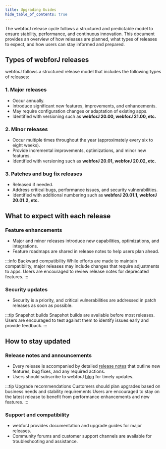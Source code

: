 ```yaml
---
title: Upgrading Guides
hide_table_of_contents: true
---
```


<Head>
  <style>{`
  .container {
    max-width: 65em !important;
  }
  `}</style>
</Head>

The webforJ release cycle follows a structured and predictable model to ensure stability, performance, and continuous innovation. This document provides an overview of how releases are planned, what types of releases to expect, and how users can stay informed and prepared.

## Types of webforJ releases

webforJ follows a structured release model that includes the following types of releases:

### 1. Major releases
- Occur annually.
- Introduce significant new features, improvements, and enhancements.
- May require configuration changes or adaptation of existing apps.
- Identified with versioning such as **webforJ 20.00, webforJ 21.00, etc.**

### 2. Minor releases
- Occur multiple times throughout the year (approximately every six to eight weeks).
- Provide incremental improvements, optimizations, and minor new features.
- Identified with versioning such as **webforJ 20.01, webforJ 20.02, etc.**

### 3. Patches and bug fix releases
- Released if needed.
- Address critical bugs, performance issues, and security vulnerabilities.
- Identified with additional numbering such as **webforJ 20.01.1, webforJ 20.01.2, etc.**

## What to expect with each release

### Feature enhancements
- Major and minor releases introduce new capabilities, optimizations, and integrations.
- Feature roadmaps are shared in release notes to help users plan ahead.

:::info Backward compatibility
While efforts are made to maintain compatibility, major releases may include changes that require adjustments to apps. Users are encouraged to review release notes for deprecated features.
:::

### Security updates
- Security is a priority, and critical vulnerabilities are addressed in patch releases as soon as possible.

:::tip Snapshot builds
Snapshot builds are available before most releases. Users are encouraged to test against them to identify issues early and provide feedback.
:::

## How to stay updated

### Release notes and announcements
- Every release is accompanied by detailed [release notes](https://github.com/webforj/webforj/releases) that outline new features, bug fixes, and any required actions.
- Users should subscribe to webforJ [blog](../../blog) for timely updates.

:::tip Upgrade recommendations
Customers should plan upgrades based on business needs and stability requirements Users are encouraged to stay on the latest release to benefit from performance enhancements and new features.
:::

### Support and compatibility
- webforJ provides documentation and upgrade guides for major releases.
- Community forums and customer support channels are available for troubleshooting and assistance.

<DocCardList className="topics-section" />